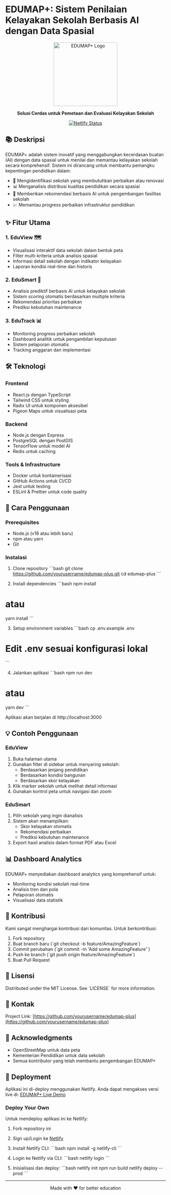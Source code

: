 # EDUMAP+: Sistem Penilaian Kelayakan Sekolah Berbasis AI dengan Data Spasial

<div align="center">
  <img src="public/logo.png" alt="EDUMAP+ Logo" width="200"/>
  <p><strong>Solusi Cerdas untuk Pemetaan dan Evaluasi Kelayakan Sekolah</strong></p>
  
  [![Netlify Status](https://api.netlify.com/api/v1/badges/your-site-id/deploy-status)](https://app.netlify.com/sites/your-site-name/deploys)
</div>

## 📚 Deskripsi

EDUMAP+ adalah sistem inovatif yang menggabungkan kecerdasan buatan (AI) dengan data spasial untuk menilai dan memantau kelayakan sekolah secara komprehensif. Sistem ini dirancang untuk membantu pemangku kepentingan pendidikan dalam:

- 🎯 Mengidentifikasi sekolah yang membutuhkan perbaikan atau renovasi
- 📊 Menganalisis distribusi kualitas pendidikan secara spasial
- 🤖 Memberikan rekomendasi berbasis AI untuk pengembangan fasilitas sekolah
- 📈 Memantau progress perbaikan infrastruktur pendidikan

## ✨ Fitur Utama

### 1. EduView 🗺️
- Visualisasi interaktif data sekolah dalam bentuk peta
- Filter multi-kriteria untuk analisis spasial
- Informasi detail sekolah dengan indikator kelayakan
- Laporan kondisi real-time dan historis

### 2. EduSmart 🤖
- Analisis prediktif berbasis AI untuk kelayakan sekolah
- Sistem scoring otomatis berdasarkan multiple kriteria
- Rekomendasi prioritas perbaikan
- Prediksi kebutuhan maintenance

### 3. EduTrack 📊
- Monitoring progress perbaikan sekolah
- Dashboard analitik untuk pengambilan keputusan
- Sistem pelaporan otomatis
- Tracking anggaran dan implementasi

## 🛠️ Teknologi

### Frontend
- React.js dengan TypeScript
- Tailwind CSS untuk styling
- Radix UI untuk komponen aksesibel
- Pigeon Maps untuk visualisasi peta

### Backend
- Node.js dengan Express
- PostgreSQL dengan PostGIS
- TensorFlow untuk model AI
- Redis untuk caching

### Tools & Infrastructure
- Docker untuk kontainerisasi
- GitHub Actions untuk CI/CD
- Jest untuk testing
- ESLint & Prettier untuk code quality

## 🚀 Cara Penggunaan

### Prerequisites
- Node.js (v18 atau lebih baru)
- npm atau yarn
- Git

### Instalasi

1. Clone repository
\`\`\`bash
git clone https://github.com/yourusername/edumap-plus.git
cd edumap-plus
\`\`\`

2. Install dependencies
\`\`\`bash
npm install
# atau
yarn install
\`\`\`

3. Setup environment variables
\`\`\`bash
cp .env.example .env
# Edit .env sesuai konfigurasi lokal
\`\`\`

4. Jalankan aplikasi
\`\`\`bash
npm run dev
# atau
yarn dev
\`\`\`

Aplikasi akan berjalan di http://localhost:3000

## 💡 Contoh Penggunaan

### EduView

1. Buka halaman utama
2. Gunakan filter di sidebar untuk menyaring sekolah:
   - Berdasarkan jenjang pendidikan
   - Berdasarkan kondisi bangunan
   - Berdasarkan skor kelayakan
3. Klik marker sekolah untuk melihat detail informasi
4. Gunakan kontrol peta untuk navigasi dan zoom

### EduSmart

1. Pilih sekolah yang ingin dianalisis
2. Sistem akan menampilkan:
   - Skor kelayakan otomatis
   - Rekomendasi perbaikan
   - Prediksi kebutuhan maintenance
3. Export hasil analisis dalam format PDF atau Excel

## 📊 Dashboard Analytics

EDUMAP+ menyediakan dashboard analytics yang komprehensif untuk:
- Monitoring kondisi sekolah real-time
- Analisis tren dan pola
- Pelaporan otomatis
- Visualisasi data statistik

## 🤝 Kontribusi

Kami sangat menghargai kontribusi dari komunitas. Untuk berkontribusi:

1. Fork repository
2. Buat branch baru (\`git checkout -b feature/AmazingFeature\`)
3. Commit perubahan (\`git commit -m 'Add some AmazingFeature'\`)
4. Push ke branch (\`git push origin feature/AmazingFeature\`)
5. Buat Pull Request

## 📝 Lisensi

Distributed under the MIT License. See \`LICENSE\` for more information.

## 📧 Kontak

Project Link: [https://github.com/yourusername/edumap-plus](https://github.com/yourusername/edumap-plus)

## 🙏 Acknowledgments

- OpenStreetMap untuk data peta
- Kementerian Pendidikan untuk data sekolah
- Semua kontributor yang telah membantu pengembangan EDUMAP+

## 🚀 Deployment

Aplikasi ini di-deploy menggunakan Netlify. Anda dapat mengakses versi live di: [EDUMAP+ Live Demo](https://edumapplus.netlify.app)

### Deploy Your Own

Untuk mendeploy aplikasi ini ke Netlify:

1. Fork repository ini
2. Sign up/Login ke [Netlify](https://www.netlify.com/)
3. Install Netlify CLI:
\`\`\`bash
npm install -g netlify-cli
\`\`\`

4. Login ke Netlify via CLI:
\`\`\`bash
netlify login
\`\`\`

5. Inisialisasi dan deploy:
\`\`\`bash
netlify init
npm run build
netlify deploy --prod
\`\`\`

---

<div align="center">
  <p>Made with ❤️ for better education</p>
</div> 